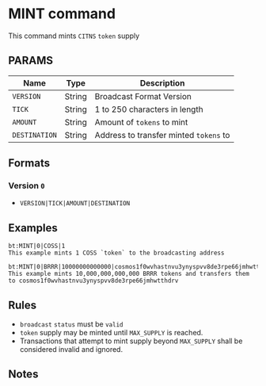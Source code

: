 # MINT command
This command mints `CITNS` `token` supply

## PARAMS
| Name          | Type   | Description                            |
| ------------- | ------ | -------------------------------------- |
| `VERSION`     | String | Broadcast Format Version               |
| `TICK`        | String | 1 to 250 characters in length          |
| `AMOUNT`      | String | Amount of `tokens` to mint             |
| `DESTINATION` | String | Address to transfer minted `tokens` to |

## Formats

### Version `0`
- `VERSION|TICK|AMOUNT|DESTINATION`

## Examples
```
bt:MINT|0|COSS|1
This example mints 1 COSS `token` to the broadcasting address
```

```
bt:MINT|0|BRRR|10000000000000|cosmos1f0wvhastnvu3ynyspvv8de3rpe66jmhwtthdrv
This example mints 10,000,000,000,000 BRRR tokens and transfers them to cosmos1f0wvhastnvu3ynyspvv8de3rpe66jmhwtthdrv 
```

## Rules
- `broadcast` `status` must be `valid`
- `token` supply may be minted until `MAX_SUPPLY` is reached.
- Transactions that attempt to mint supply beyond `MAX_SUPPLY` shall be considered invalid and ignored.

## Notes
